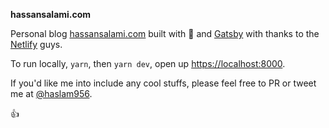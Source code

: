 **hassansalami.com**

Personal blog [hassansalami.com](https://hassansalami.com) built with 🧡 and [Gatsby](https://gatsbyjs.org) with thanks to the [Netlify](https://www.netlify.com) guys.

To run locally, `yarn`, then `yarn dev`, open up [https://localhost:8000](https://localhost:8000).

If you'd like me into include any cool stuffs, please feel free to PR or tweet me at [@haslam956](https://twitter.com/haslam956).

👍
